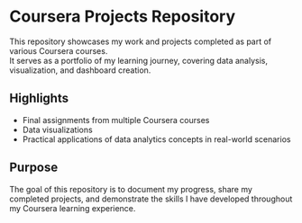 # Coursera Projects Repository

This repository showcases my work and projects completed as part of various Coursera courses.  
It serves as a portfolio of my learning journey, covering data analysis, visualization, and dashboard creation.  

## Highlights
- Final assignments from multiple Coursera courses
- Data visualizations
- Practical applications of data analytics concepts in real-world scenarios

## Purpose
The goal of this repository is to document my progress, share my completed projects, and demonstrate the skills I have developed throughout my Coursera learning experience.
